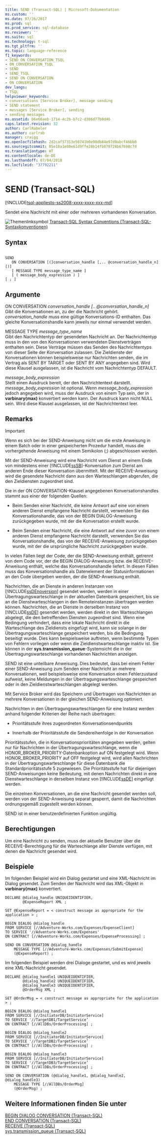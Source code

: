 ```yaml
---
title: SEND (Transact-SQL) | Microsoft-Dokumentation
ms.custom: ''
ms.date: 07/26/2017
ms.prod: sql
ms.prod_service: sql-database
ms.reviewer: ''
ms.suite: sql
ms.technology: t-sql
ms.tgt_pltfrm: ''
ms.topic: language-reference
f1_keywords:
- SEND_ON_CONVERSATION_TSQL
- ON_CONVERSATION_TSQL
- SEND
- SEND_TSQL
- SEND ON CONVERSATION
- ON CONVERSATION
dev_langs:
- TSQL
helpviewer_keywords:
- conversations [Service Broker], message sending
- SEND statement
- messages [Service Broker], sending
- sending messages
ms.assetid: b6e66aeb-1714-4c2b-b7c2-d386d77b0d46
caps.latest.revision: 32
author: CarlRabeler
ms.author: carlrab
manager: craigg
ms.openlocfilehash: 2d2caf57313e50741b0e98db84e97d9abcf46bb0
ms.sourcegitcommit: 05e18a1e80e61d9ffe28b14fb070728b67b98c7d
ms.translationtype: HT
ms.contentlocale: de-DE
ms.lasthandoff: 07/04/2018
ms.locfileid: "37792211"
---
```

# <a name="send-transact-sql"></a>SEND (Transact-SQL)
[!INCLUDE[tsql-appliesto-ss2008-xxxx-xxxx-xxx-md](../../includes/tsql-appliesto-ss2008-xxxx-xxxx-xxx-md.md)]

  Sendet eine Nachricht mit einer oder mehreren vorhandenen Konversation.  
  
 ![Themenlinksymbol](../../database-engine/configure-windows/media/topic-link.gif "Topic link icon") [Transact-SQL Syntax Conventions (Transact-SQL-Syntaxkonventionen)](../../t-sql/language-elements/transact-sql-syntax-conventions-transact-sql.md)  
  
## <a name="syntax"></a>Syntax  
  
```  
  
SEND  
   ON CONVERSATION [(]conversation_handle [,.. @conversation_handle_n][)]  
   [ MESSAGE TYPE message_type_name ]  
   [ ( message_body_expression ) ]  
[ ; ]  
```  
  
## <a name="arguments"></a>Argumente  
 ON CONVERSATION *conversation_handle [.. @conversation_handle_n]*  
 Gibt die Konversationen an, zu der die Nachricht gehört. *conversation_handle* muss eine gültige Konversations-ID enthalten. Das gleiche Konversationshandle kann jeweils nur einmal verwendet werden.  
  
 MESSAGE TYPE *message_type_name*  
 Gibt den Nachrichtentyp der gesendeten Nachricht an. Der Nachrichtentyp muss in den von den Konversationen verwendeten Dienstverträgen enthalten sein. Diese Verträge müssen das Senden des Nachrichtentyps von dieser Seite der Konversation zulassen. Die Zieldienste der Konversationen können beispielsweise nur Nachrichten senden, die im Vertrag als SENT BY TARGET oder SENT BY ANY angegeben sind. Wird diese Klausel ausgelassen, ist die Nachricht vom Nachrichtentyp DEFAULT.  
  
 *message_body_expression*  
 Stellt einen Ausdruck bereit, der den Nachrichtentext darstellt. *message_body_expression* ist optional. Wenn *message_body_expression* jedoch angegeben wird, muss der Ausdruck von einem Typ sein, der in **varbinary(max)** konvertiert werden kann. Der Ausdruck kann nicht NULL sein. Wird diese Klausel ausgelassen, ist der Nachrichtentext leer.  
  
## <a name="remarks"></a>Remarks  
  
> [!IMPORTANT]  
>  Wenn es sich bei der SEND-Anweisung nicht um die erste Anweisung in einem Batch oder in einer gespeicherten Prozedur handelt, muss die vorhergehende Anweisung mit einem Semikolon (;) abgeschlossen werden.  
  
 Mit der SEND-Anweisung wird eine Nachricht vom Dienst an einem Ende von mindestens einer [!INCLUDE[ssSB](../../includes/sssb-md.md)]-Konversation zum Dienst am anderen Ende dieser Konversation übermittelt. Mit der RECEIVE-Anweisung wird die gesendete Nachricht dann aus den Warteschlangen abgerufen, die den Zieldiensten zugeordnet sind.  
  
 Die in der ON CONVERSATION-Klausel angegebenen Konversationshandles stammt aus einer der folgenden Quellen:  
  
-   Beim Senden einer Nachricht, die keine Antwort auf eine von einem anderen Dienst empfangene Nachricht darstellt, verwenden Sie das Konversationshandle, das von der BEGIN DIALOG-Anweisung zurückgegeben wurde, mit der die Konversation erstellt wurde.  
  
-   Beim Senden einer Nachricht, die eine Antwort auf eine zuvor von einem anderen Dienst empfangene Nachricht darstellt, verwenden Sie das Konversationshandle, das von der RECEIVE-Anweisung zurückgegeben wurde, mit der die ursprüngliche Nachricht zurückgegeben wurde.  
  
 In vielen Fällen liegt der Code, der die SEND-Anweisung enthält, getrennt von dem Code vor, der die BEGIN DIALOG-Anweisung bzw. die RECEIVE–Anweisung enthält, welche das Konversationshandle liefert. In diesen Fällen muss das Konversationshandle als Datenelement der Statusinformationen an den Code übergeben werden, der die SEND-Anweisung enthält.  
  
 Nachrichten, die an Dienste in anderen Instanzen von [!INCLUDE[ssDEnoversion](../../includes/ssdenoversion-md.md)] gesendet werden, werden in einer Übertragungswarteschlange in der aktuellen Datenbank gespeichert, bis sie an die Dienstwarteschlangen in den Remoteinstanzen übertragen werden können. Nachrichten, die an Dienste in derselben Instanz von [!INCLUDE[ssDE](../../includes/ssde-md.md)] gesendet werden, werden direkt in den Warteschlangen abgelegt, die den betreffenden Diensten zugeordnet sind. Wenn eine Bedingung verhindert, dass eine lokale Nachricht direkt in die Warteschlange des Zieldiensts eingefügt wird, kann sie solange in der Übertragungswarteschlange gespeichert werden, bis die Bedingung beseitigt wurde. Dies kann beispielsweise auftreten, wenn bestimmte Typen von Fehlern vorliegen oder wenn die Zieldienstwarteschlange inaktiv ist. Sie können in der **sys.transmission_queue**-Systemsicht die in der Übertragungswarteschlange vorhandenen Nachrichten anzeigen.  
  
 SEND ist eine unteilbare Anweisung. Dies bedeutet, dass bei einem Fehler einer SEND-Anweisung zum Senden einer Nachricht an mehrere Konversationen, weil beispielsweise eine Konversation einen Fehlerzustand aufweist, keine Meldungen in der Übertragungswarteschlange gespeichert oder in den Zieldienstwarteschlangen abgelegt werden.  
  
 Mit Service Broker wird das Speichern und Übertragen von Nachrichten an mehrere Konversationen in der gleichen SEND-Anweisung optimiert.  
  
 Nachrichten in den Übertragungswarteschlangen für eine Instanz werden anhand folgender Kriterien der Reihe nach übertragen:  
  
-   Prioritätsstufe ihres zugeordneten Konversationsendpunkts  
  
-   Innerhalb der Prioritätsstufe die Sendereihenfolge in der Konversation  
  
 Prioritätsstufen, die in Konversationsprioritäten angegeben werden, gelten nur für Nachrichten in der Übertragungswarteschlange, wenn die HONOR_BROKER_PRIORITY-Datenbankoption auf ON festgelegt wird. Wenn HONOR_BROKER_PRIORITY auf OFF festgelegt wird, wird allen Nachrichten in der Übertragungswarteschlange für diese Datenbank die Standardprioritätsstufe 5 zugewiesen. Die Prioritätsstufe hat für diejenigen SEND-Anweisungen keine Bedeutung, mit denen Nachrichten direkt in eine Dienstwarteschlange in derselben Instanz von [!INCLUDE[ssDE](../../includes/ssde-md.md)] eingefügt werden.  
  
 Die einzelnen Konversationen, an die eine Nachricht gesendet werden soll, werden von der SEND-Anweisung separat gesperrt, damit die Nachrichten ordnungsgemäß zugestellt werden können.  
  
 SEND ist in einer benutzerdefinierten Funktion ungültig.  
  
## <a name="permissions"></a>Berechtigungen  
 Um eine Nachricht zu senden, muss der aktuelle Benutzer über die RECEIVE-Berechtigung für die Warteschlange aller Dienste verfügen, mit denen die Nachricht gesendet wird.  
  
## <a name="examples"></a>Beispiele  
 Im folgenden Beispiel wird ein Dialog gestartet und eine XML-Nachricht im Dialog gesendet. Zum Senden der Nachricht wird das XML-Objekt in **varbinary(max)** konvertiert.  
  
```  
DECLARE @dialog_handle UNIQUEIDENTIFIER,  
        @ExpenseReport XML ;  
  
SET @ExpenseReport = < construct message as appropriate for the application > ;  
  
BEGIN DIALOG @dialog_handle  
FROM SERVICE [//Adventure-Works.com/Expenses/ExpenseClient]  
TO SERVICE '//Adventure-Works.com/Expenses'  
ON CONTRACT [//Adventure-Works.com/Expenses/ExpenseProcessing] ;  
  
SEND ON CONVERSATION @dialog_handle  
    MESSAGE TYPE [//Adventure-Works.com/Expenses/SubmitExpense]  
    (@ExpenseReport) ;  
```  
  
 Im folgenden Beispiel werden drei Dialoge gestartet, und es wird jeweils eine XML-Nachricht gesendet.  
  
```  
DECLARE @dialog_handle1 UNIQUEIDENTIFIER,  
        @dialog_handle2 UNIQUEIDENTIFIER,  
        @dialog_handle3 UNIQUEIDENTIFIER,  
        @OrderMsg XML ;  
  
SET @OrderMsg = < construct message as appropriate for the application > ;  
  
BEGIN DIALOG @dialog_handle1  
FROM SERVICE [//InitiatorDB/InitiatorService]  
TO SERVICE '//TargetDB1/TargetService’  
ON CONTRACT [//AllDBs/OrderProcessing] ;  
  
BEGIN DIALOG @dialog_handle2  
FROM SERVICE [//InitiatorDB/InitiatorService]  
TO SERVICE '//TargetDB2/TargetService’  
ON CONTRACT [//AllDBs/OrderProcessing] ;  
  
BEGIN DIALOG @dialog_handle3  
FROM SERVICE [//InitiatorDB/InitiatorService]  
TO SERVICE '//TargetDB3/TargetService’  
ON CONTRACT [//AllDBs/OrderProcessing] ;  
  
SEND ON CONVERSATION (@dialog_handle1, @dialog_handle2, @dialog_handle3)  
    MESSAGE TYPE [//AllDBs/OrderMsg]  
    (@OrderMsg) ;  
```  
  
## <a name="see-also"></a>Weitere Informationen finden Sie unter  
 [BEGIN DIALOG CONVERSATION &#40;Transact-SQL&#41;](../../t-sql/statements/begin-dialog-conversation-transact-sql.md)   
 [END CONVERSATION &#40;Transact-SQL&#41;](../../t-sql/statements/end-conversation-transact-sql.md)   
 [RECEIVE &#40;Transact-SQL&#41;](../../t-sql/statements/receive-transact-sql.md)   
 [sys.transmission_queue &#40;Transact-SQL&#41;](../../relational-databases/system-catalog-views/sys-transmission-queue-transact-sql.md)  
  
  
